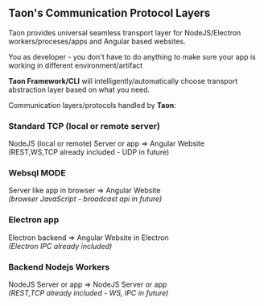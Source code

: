 ## Taon's Communication Protocol Layers 

Taon provides universal seamless transport layer for
NodeJS/Electron workers/proceses/apps and Angular based websites.

You as developer - you don't have to do anything to make sure 
your app is working in different environment/artifact 

**Taon Framework/CLI** will intelligently/automatically choose transport
abstraction layer based on what you need. 

Communication layers/protocols handled by **Taon**:

###  Standard TCP (local or remote server)
NodeJS (local or remote) Server or app => Angular Website <br>
(REST,WS,TCP already included - UDP in future)

###  Websql MODE 
Server like app in browser => Angular Website<br>
*(browser JavaScript - broadcast api in future)*

###  Electron app
Electron backend => Angular Website in Electron<br>
*(Electron IPC already included)*

###  Backend Nodejs Workers
NodeJS Server or app => NodeJS Server or app<br>
*(REST,TCP already included - WS, IPC in future)*
